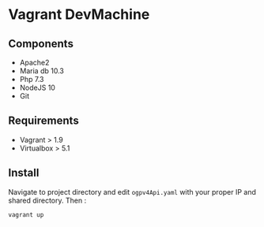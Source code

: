 # Vagrant DevMachine

## Components

* Apache2
* Maria db 10.3
* Php 7.3
* NodeJS 10
* Git

## Requirements

* Vagrant > 1.9
* Virtualbox > 5.1

## Install

Navigate to project directory and edit `ogpv4Api.yaml` with your proper IP and shared directory. Then :

 `vagrant up`
 